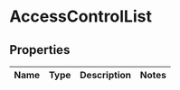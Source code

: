 
# AccessControlList

## Properties
Name | Type | Description | Notes
------------ | ------------- | ------------- | -------------



